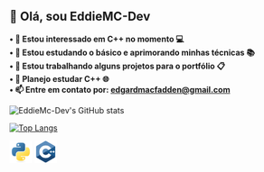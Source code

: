 ## 👋 Olá, sou EddieMC-Dev
<strong>• 👀 Estou interessado em C++ no momento 💻</br></strong>
<strong>• 🌱 Estou estudando o básico e aprimorando minhas técnicas 📚</br></strong>
<strong>• 🔧 Estou trabalhando alguns projetos para o portfólio 📋</br></strong>
<strong>• 🔮 Planejo estudar C++ 🌐</br></strong>
<strong>• 📫 Entre em contato por: <a href="">edgardmacfadden@gmail.com</strong>

![EddieMc-Dev's GitHub stats](https://github-readme-stats.vercel.app/api?username=EddieMC-Dev&theme=radical&show_icons=true&hide=contribs)

[![Top Langs](https://github-readme-stats.vercel.app/api/top-langs/?username=EddieMC-Dev&theme=radical&layout=compact&card_width=417&line_height=400&show_icons=true)](https://github.com/EddieMC-Dev/github-readme-stats)

<div align="left">
  <img height="40" width="40" src="https://raw.githubusercontent.com/devicons/devicon/master/icons/python/python-original.svg">
  <img height="40" width="40"  src="https://raw.githubusercontent.com/github/explore/master/topics/cpp/cpp.png">
</div>
<!---
EddieMC-Dev/EddieMC-Dev is a ✨ special ✨ repository because its `README.md` (this file) appears on your GitHub profile.
You can click the Preview link to take a look at your changes.
--->
